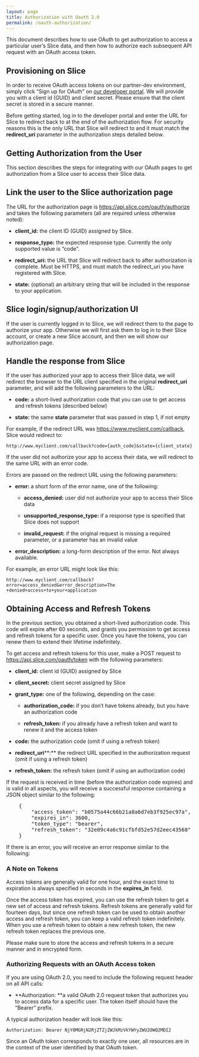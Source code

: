 ```yaml
---
layout: page
title: Authorization with Oauth 2.0
permalink: /oauth-authorization/
---
```


This document describes how to use OAuth to get authorization to access a particular user’s Slice data, and then how to authorize each subsequent API request with an OAuth access token.

## Provisioning on Slice

In order to receive OAuth access tokens on our partner-dev environment, simply click “Sign up for OAuth” on [our developer portal](https://developer.slice.com). We will provide you with a client id (GUID) and client secret. Please ensure that the client secret is stored in a secure manner.

Before getting started, log in to the developer portal and enter the URL for Slice to redirect back to at the end of the authorization flow. For security reasons this is the only URL that Slice will redirect to and it must match the **redirect_uri** parameter in the authorization steps detailed below.

## Getting Authorization from the User

This section describes the steps for integrating with our OAuth pages to get authorization from a Slice user to access their Slice data.

## Link the user to the Slice authorization page

The URL for the authorization page is https://api.slice.com/oauth/authorize and takes the following parameters (all are required unless otherwise noted):

*   **client_id:** the client ID (GUID) assigned by Slice.

*   **response_type:** the expected response type. Currently the only supported value is “code”.

*   **redirect_uri:** the URL that Slice will redirect back to after authorization is complete. Must be HTTPS, and must match the redirect_uri you have registered with Slice.

*   **state:** (optional) an arbitrary string that will be included in the response to your application.

## Slice login/signup/authorization UI

If the user is currently logged in to Slice, we will redirect them to the page to authorize your app. Otherwise we will first ask them to log in to their Slice account, or create a new Slice account, and then we will show our authorization page.

## Handle the response from Slice

If the user has authorized your app to access their Slice data, we will redirect the browser to the URL client specified in the original **redirect_uri** parameter, and will add the following parameters to the URL:

*   **code:** a short-lived authorization code that you can use to get access and refresh tokens (described below)

*   **state:** the same **state** parameter that was passed in step 1, if not empty

For example, if the redirect URL was https://www.myclient.com/callback, Slice would redirect to:

    http://www.myclient.com/callback?code={auth_code}&state={client_state}

If the user did not authorize your app to access their data, we will redirect to the same URL with an error code.

Errors are passed on the redirect URL using the following parameters:

*   **error:** a short form of the error name, one of the following:

    *   **access_denied:** user did not authorize your app to access their Slice data

    *   **unsupported_response_type:** if a response type is specified that Slice does not support

    *   **invalid_request:** if the original request is missing a required parameter, or a parameter has an invalid value

*   **error_description:** a long-form description of the error. Not always available.

For example, an error URL might look like this:

    http://www.myclient.com/callback?error=access_denied&error_description=The +denied+access+to+your+application

## Obtaining Access and Refresh Tokens

In the previous section, you obtained a short-lived authorization code. This code will expire after 60 seconds, and grants you permission to get access and refresh tokens for a specific user. Once you have the tokens, you can renew them to extend their lifetime indefinitely.

To get access and refresh tokens for this user, make a POST request to https://api.slice.com/oauth/token with the following parameters:

*   **client_id:** client id (GUID) assigned by Slice

*   **client_secret:** client secret assigned by Slice

*   **grant_type:** one of the following, depending on the case:

    *   **authorization_code:** if you don’t have tokens already, but you have an authorization code

    *   **refresh_token:** if you already have a refresh token and want to renew it and the access token

*   **code:** the authorization code (omit if using a refresh token)

*   **redirect_uri****:** the redirect URL specified in the authorization request (omit if using a refresh token)

*   **refresh_token:** the refresh token (omit if using an authorization code)

If the request is received in time (before the authorization code expires) and is valid in all aspects, you will receive a successful response containing a JSON object similar to the following:

<pre>    {
        "access_token": "b0575a44c66b21a8a6d7eb3f925ec97a",
        "expires_in": 3600,
        "token_type": "bearer",
        "refresh_token": "32e09c4a6c91cfbfd52e57d2eec43568"
    }
</pre>

If there is an error, you will receive an error response similar to the following:

### A Note on Tokens

Access tokens are generally valid for one hour, and the exact time to expiration is always specified in seconds in the **expires_in** field.

Once the access token has expired, you can use the refresh token to get a new set of access and refresh tokens. Refresh tokens are generally valid for fourteen days, but since one refresh token can be used to obtain another access and refresh token, you can keep a valid refresh token indefinitely. When you use a refresh token to obtain a new refresh token, the new refresh token replaces the previous one.

Please make sure to store the access and refresh tokens in a secure manner and in encrypted form.

### Authorizing Requests with an OAuth Access token

If you are using OAuth 2.0, you need to include the following request header on all API calls:

*   **Authorization: **a valid OAuth 2.0 request token that authorizes you to access data for a specific user. The token itself should have the “Bearer” prefix.

A typical authorization header will look like this:

    Authorization: Bearer NjY0MGRjN2RjZTZjZWJkMzVkYWYyZWU2OWQ2MDI2

Since an OAuth token corresponds to exactly one user, all resources are in the context of the user identified by that OAuth token.